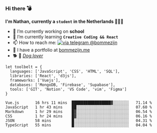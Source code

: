 ### Hi there 💣

**I'm Nathan, currently a `student` in the Netherlands 👨🏻‍🎓**
- 🔭 I’m currently working on **school**
- 🌱 I’m currently learning **`Creative Coding && React`**
- 📫 How to reach me: [![via telegram @bommezijn](https://shields.io/badge/@bommezijn-blue?logo=telegram&style=flat&color=21202F&labelColor=21202F)](https://t.me/bommezijn)
- 💼 I have a portfolio at [bommezijn.me](https://www.bommezijn.me/)
- 🐕 📸  *[Dog lover](https://cln.sh/mvm25T)*
```JS
let toolbelt = {
  languages: ['JavaScript', 'CSS', 'HTML', 'SQL'],
  libraries: ['React', 'd3js'],
  frameworks: ['Vuejs'],
  databases: ['MongoDB, 'Firebase', 'Supabase'],
  tools: ['GIT', 'Notion', 'VS Code', 'vim', 'Figma']
} 

```

<!--START_SECTION:waka-->

```text
Vue.js       16 hrs 11 mins  █████████████████▓░░░░░░░   71.14 %
JavaScript   1 hr 43 mins    ██░░░░░░░░░░░░░░░░░░░░░░░   07.60 %
Markdown     1 hr 29 mins    █▓░░░░░░░░░░░░░░░░░░░░░░░   06.54 %
CSS          1 hr 24 mins    █▓░░░░░░░░░░░░░░░░░░░░░░░   06.16 %
JSON         58 mins         █░░░░░░░░░░░░░░░░░░░░░░░░   04.31 %
TypeScript   55 mins         █░░░░░░░░░░░░░░░░░░░░░░░░   04.04 %
```

<!--END_SECTION:waka-->



<!--
**bommezijn/bommezijn** is a ✨ _special_ ✨ repository because its `README.md` (this file) appears on your GitHub profile.

Here are some ideas to get you started:

- c I’m currently working on ...
- 🌱 I’m currently learning ...
- 👯 I’m looking to collaborate on ...
- 🤔 I’m looking for help with ...
- 💬 Ask me about ...
- 📫 How to reach me: ...
- 😄 Pronouns: ...
- ⚡ Fun fact: ...
-->
